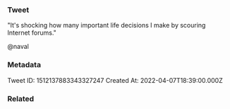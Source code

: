 ### Tweet
"It's shocking how many important life decisions I make by scouring Internet forums."

@naval

### Metadata
Tweet ID: 1512137883343327247
Created At: 2022-04-07T18:39:00.000Z

### Related

